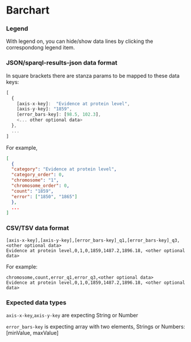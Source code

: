 # Barchart

### Legend

With legend on, you can hide/show data lines by clicking the correspondong legend item.

### JSON/sparql-results-json data format

In square brackets there are stanza params to be mapped to these data keys:

```js
[
  {
    [axis-x-key]:  "Evidence at protein level",
    [axis-y-key]: "1859",
    [error_bars-key]: [98.5, 102.3],
    <... other optional data>
  },
  ...
]
```

For example,

```json
[
  {
  "category": "Evidence at protein level",
  "category_order": 0,
  "chromosome": "1",
  "chromosome_order": 0,
  "count": "1859",
  "error": ["1850", "1865"]
  },
  ...
]

```

### CSV/TSV data format

```csv
[axis-x-key],[axis-y-key],[error_bars-key]_q1,[error_bars-key]_q3,<other optional data>
Evidence at protein level,0,1,0,1859,1487.2,1896.18, <other optional data>
```

For example:

```csv
chromosome,count,error_q1,error_q3,<other optional data>
Evidence at protein level,0,1,0,1859,1487.2,1896.18, <other optional data>
```

### Expected data types

`axis-x-key`,`axis-y-key` are expecting String or Number

`error_bars-key` is expecting array with two elements, Strings or Numbers: [minValue, maxValue]
